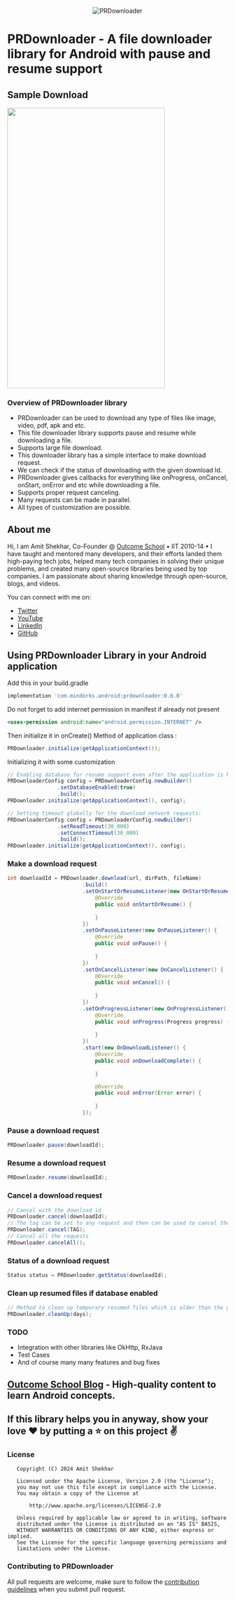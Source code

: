 <p align="center">
<img alt="PRDownloader" src=https://raw.githubusercontent.com/amitshekhariitbhu/PRDownloader/master/assets/prdownloader.png />
</p>

# PRDownloader - A file downloader library for Android with pause and resume support

## Sample Download
<img src=https://raw.githubusercontent.com/amitshekhariitbhu/PRDownloader/master/assets/sample_download.png width=360 height=640 />

### Overview of PRDownloader library
* PRDownloader can be used to download any type of files like image, video, pdf, apk and etc.
* This file downloader library supports pause and resume while downloading a file.
* Supports large file download.
* This downloader library has a simple interface to make download request.
* We can check if the status of downloading with the given download Id.
* PRDownloader gives callbacks for everything like onProgress, onCancel, onStart, onError and etc while downloading a file.
* Supports proper request canceling.
* Many requests can be made in parallel.
* All types of customization are possible.

## About me

Hi, I am Amit Shekhar, Co-Founder @ [Outcome School](https://outcomeschool.com) • IIT 2010-14 • I have taught and mentored many developers, and their efforts landed them high-paying tech jobs, helped many tech companies in solving their unique problems, and created many open-source libraries being used by top companies. I am passionate about sharing knowledge through open-source, blogs, and videos.

You can connect with me on:

- [Twitter](https://twitter.com/amitiitbhu)
- [YouTube](https://www.youtube.com/@amitshekhar)
- [LinkedIn](https://www.linkedin.com/in/amit-shekhar-iitbhu)
- [GitHub](https://github.com/amitshekhariitbhu)

## Using PRDownloader Library in your Android application

Add this in your build.gradle
```groovy
implementation 'com.mindorks.android:prdownloader:0.6.0'
```
Do not forget to add internet permission in manifest if already not present
```xml
<uses-permission android:name="android.permission.INTERNET" />
```
Then initialize it in onCreate() Method of application class :
```java
PRDownloader.initialize(getApplicationContext());
```
Initializing it with some customization
```java
// Enabling database for resume support even after the application is killed:
PRDownloaderConfig config = PRDownloaderConfig.newBuilder()
                .setDatabaseEnabled(true)
                .build();
PRDownloader.initialize(getApplicationContext(), config);

// Setting timeout globally for the download network requests:
PRDownloaderConfig config = PRDownloaderConfig.newBuilder()
                .setReadTimeout(30_000)
                .setConnectTimeout(30_000)
                .build();
PRDownloader.initialize(getApplicationContext(), config); 
```

### Make a download request
```java
int downloadId = PRDownloader.download(url, dirPath, fileName)
                        .build()
                        .setOnStartOrResumeListener(new OnStartOrResumeListener() {
                            @Override
                            public void onStartOrResume() {
                               
                            }
                        })
                        .setOnPauseListener(new OnPauseListener() {
                            @Override
                            public void onPause() {
                               
                            }
                        })
                        .setOnCancelListener(new OnCancelListener() {
                            @Override
                            public void onCancel() {
                                
                            }
                        })
                        .setOnProgressListener(new OnProgressListener() {
                            @Override
                            public void onProgress(Progress progress) {
                               
                            }
                        })
                        .start(new OnDownloadListener() {
                            @Override
                            public void onDownloadComplete() {
                               
                            }

                            @Override
                            public void onError(Error error) {
                               
                            }
                        });            
```

### Pause a download request
```java
PRDownloader.pause(downloadId);
```

### Resume a download request
```java
PRDownloader.resume(downloadId);
```

### Cancel a download request
```java
// Cancel with the download id
PRDownloader.cancel(downloadId);
// The tag can be set to any request and then can be used to cancel the request
PRDownloader.cancel(TAG);
// Cancel all the requests
PRDownloader.cancelAll();
```

### Status of a download request
```java
Status status = PRDownloader.getStatus(downloadId);
```

### Clean up resumed files if database enabled
```java
// Method to clean up temporary resumed files which is older than the given day
PRDownloader.cleanUp(days);
```
### TODO
* Integration with other libraries like OkHttp, RxJava
* Test Cases
* And of course many many features and bug fixes

## [Outcome School Blog](https://outcomeschool.com/blog) - High-quality content to learn Android concepts.

## If this library helps you in anyway, show your love :heart: by putting a :star: on this project :v:

### License
```
   Copyright (C) 2024 Amit Shekhar

   Licensed under the Apache License, Version 2.0 (the "License");
   you may not use this file except in compliance with the License.
   You may obtain a copy of the License at

       http://www.apache.org/licenses/LICENSE-2.0

   Unless required by applicable law or agreed to in writing, software
   distributed under the License is distributed on an "AS IS" BASIS,
   WITHOUT WARRANTIES OR CONDITIONS OF ANY KIND, either express or implied.
   See the License for the specific language governing permissions and
   limitations under the License.
```

### Contributing to PRDownloader
All pull requests are welcome, make sure to follow the [contribution guidelines](CONTRIBUTING.md)
when you submit pull request.
